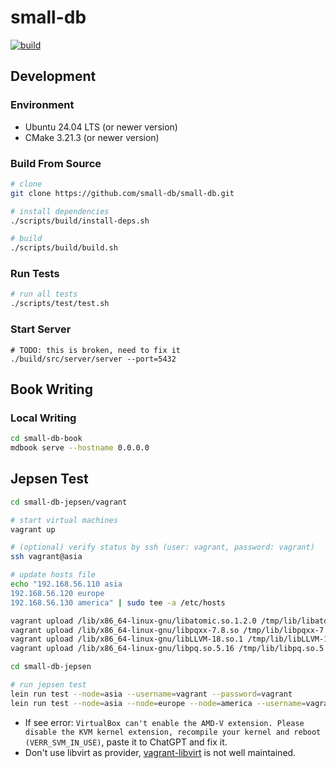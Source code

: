 # small-db

[![build](https://github.com/small-db/small-db/actions/workflows/ci.yml/badge.svg)](https://github.com/small-db/small-db/actions/workflows/ci.yml)

## Development

### Environment

- Ubuntu 24.04 LTS (or newer version)
- CMake 3.21.3 (or newer version)

### Build From Source

```bash
# clone
git clone https://github.com/small-db/small-db.git

# install dependencies
./scripts/build/install-deps.sh

# build
./scripts/build/build.sh
```

### Run Tests

```bash
# run all tests
./scripts/test/test.sh
```

### Start Server

```shell
# TODO: this is broken, need to fix it
./build/src/server/server --port=5432
```

## Book Writing

### Local Writing

```bash
cd small-db-book
mdbook serve --hostname 0.0.0.0
```

## Jepsen Test

```bash
cd small-db-jepsen/vagrant

# start virtual machines
vagrant up

# (optional) verify status by ssh (user: vagrant, password: vagrant)
ssh vagrant@asia

# update hosts file
echo "192.168.56.110 asia
192.168.56.120 europe
192.168.56.130 america" | sudo tee -a /etc/hosts

vagrant upload /lib/x86_64-linux-gnu/libatomic.so.1.2.0 /tmp/lib/libatomic.so.1 asia
vagrant upload /lib/x86_64-linux-gnu/libpqxx-7.8.so /tmp/lib/libpqxx-7.8.so asia
vagrant upload /lib/x86_64-linux-gnu/libLLVM-18.so.1 /tmp/lib/libLLVM-18.so.18.1 asia
vagrant upload /lib/x86_64-linux-gnu/libpq.so.5.16 /tmp/lib/libpq.so.5 asia
```

```bash
cd small-db-jepsen

# run jepsen test
lein run test --node=asia --username=vagrant --password=vagrant
lein run test --node=asia --node=europe --node=america --username=vagrant --password=vagrant
```

- If see error: `VirtualBox can't enable the AMD-V extension. Please disable the KVM kernel extension, recompile your kernel and reboot (VERR_SVM_IN_USE)`, paste it to ChatGPT and fix it.
- Don't use libvirt as provider, [vagrant-libvirt](https://github.com/vagrant-libvirt/vagrant-libvirt) is not well maintained.
